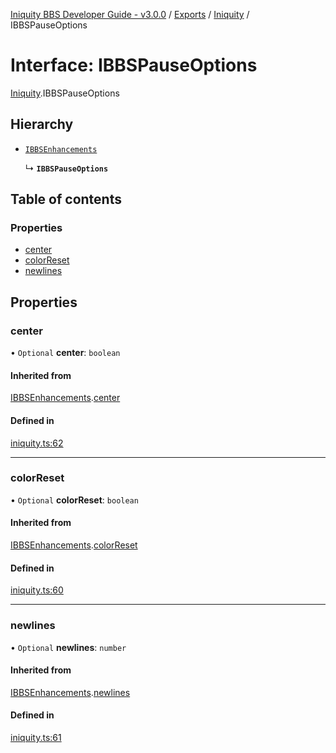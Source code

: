 [Iniquity BBS Developer Guide - v3.0.0](../README.md) / [Exports](../modules.md) / [Iniquity](../modules/Iniquity.md) / IBBSPauseOptions

# Interface: IBBSPauseOptions

[Iniquity](../modules/Iniquity.md).IBBSPauseOptions

## Hierarchy

- [`IBBSEnhancements`](Iniquity.IBBSEnhancements.md)

  ↳ **`IBBSPauseOptions`**

## Table of contents

### Properties

- [center](Iniquity.IBBSPauseOptions.md#center)
- [colorReset](Iniquity.IBBSPauseOptions.md#colorreset)
- [newlines](Iniquity.IBBSPauseOptions.md#newlines)

## Properties

### center

• `Optional` **center**: `boolean`

#### Inherited from

[IBBSEnhancements](Iniquity.IBBSEnhancements.md).[center](Iniquity.IBBSEnhancements.md#center)

#### Defined in

[iniquity.ts:62](https://github.com/iniquitybbs/iniquity/blob/25a281e/packages/core/src/iniquity.ts#L62)

___

### colorReset

• `Optional` **colorReset**: `boolean`

#### Inherited from

[IBBSEnhancements](Iniquity.IBBSEnhancements.md).[colorReset](Iniquity.IBBSEnhancements.md#colorreset)

#### Defined in

[iniquity.ts:60](https://github.com/iniquitybbs/iniquity/blob/25a281e/packages/core/src/iniquity.ts#L60)

___

### newlines

• `Optional` **newlines**: `number`

#### Inherited from

[IBBSEnhancements](Iniquity.IBBSEnhancements.md).[newlines](Iniquity.IBBSEnhancements.md#newlines)

#### Defined in

[iniquity.ts:61](https://github.com/iniquitybbs/iniquity/blob/25a281e/packages/core/src/iniquity.ts#L61)
